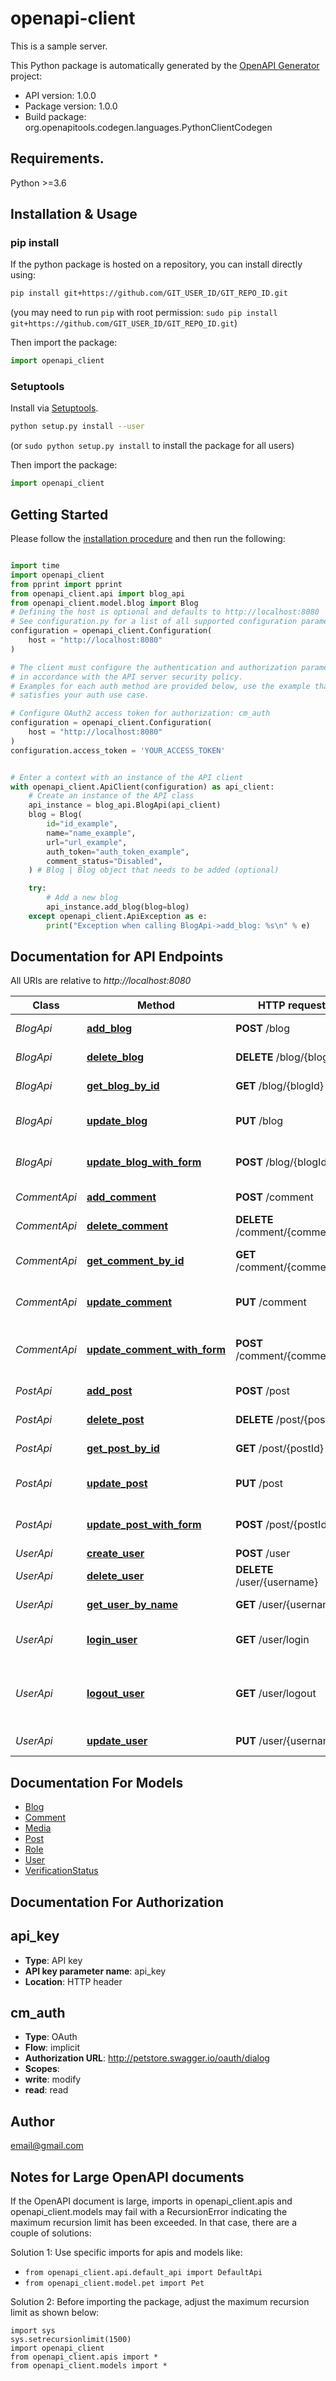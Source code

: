 # openapi-client
This is a sample server.


This Python package is automatically generated by the [OpenAPI Generator](https://openapi-generator.tech) project:

- API version: 1.0.0
- Package version: 1.0.0
- Build package: org.openapitools.codegen.languages.PythonClientCodegen

## Requirements.

Python >=3.6

## Installation & Usage
### pip install

If the python package is hosted on a repository, you can install directly using:

```sh
pip install git+https://github.com/GIT_USER_ID/GIT_REPO_ID.git
```
(you may need to run `pip` with root permission: `sudo pip install git+https://github.com/GIT_USER_ID/GIT_REPO_ID.git`)

Then import the package:
```python
import openapi_client
```

### Setuptools

Install via [Setuptools](http://pypi.python.org/pypi/setuptools).

```sh
python setup.py install --user
```
(or `sudo python setup.py install` to install the package for all users)

Then import the package:
```python
import openapi_client
```

## Getting Started

Please follow the [installation procedure](#installation--usage) and then run the following:

```python

import time
import openapi_client
from pprint import pprint
from openapi_client.api import blog_api
from openapi_client.model.blog import Blog
# Defining the host is optional and defaults to http://localhost:8080
# See configuration.py for a list of all supported configuration parameters.
configuration = openapi_client.Configuration(
    host = "http://localhost:8080"
)

# The client must configure the authentication and authorization parameters
# in accordance with the API server security policy.
# Examples for each auth method are provided below, use the example that
# satisfies your auth use case.

# Configure OAuth2 access token for authorization: cm_auth
configuration = openapi_client.Configuration(
    host = "http://localhost:8080"
)
configuration.access_token = 'YOUR_ACCESS_TOKEN'


# Enter a context with an instance of the API client
with openapi_client.ApiClient(configuration) as api_client:
    # Create an instance of the API class
    api_instance = blog_api.BlogApi(api_client)
    blog = Blog(
        id="id_example",
        name="name_example",
        url="url_example",
        auth_token="auth_token_example",
        comment_status="Disabled",
    ) # Blog | Blog object that needs to be added (optional)

    try:
        # Add a new blog
        api_instance.add_blog(blog=blog)
    except openapi_client.ApiException as e:
        print("Exception when calling BlogApi->add_blog: %s\n" % e)
```

## Documentation for API Endpoints

All URIs are relative to *http://localhost:8080*

Class | Method | HTTP request | Description
------------ | ------------- | ------------- | -------------
*BlogApi* | [**add_blog**](docs/BlogApi.md#add_blog) | **POST** /blog | Add a new blog
*BlogApi* | [**delete_blog**](docs/BlogApi.md#delete_blog) | **DELETE** /blog/{blogId} | Deletes a blog
*BlogApi* | [**get_blog_by_id**](docs/BlogApi.md#get_blog_by_id) | **GET** /blog/{blogId} | Find blog by ID
*BlogApi* | [**update_blog**](docs/BlogApi.md#update_blog) | **PUT** /blog | Update an existing blog
*BlogApi* | [**update_blog_with_form**](docs/BlogApi.md#update_blog_with_form) | **POST** /blog/{blogId} | Updates a blog with form data
*CommentApi* | [**add_comment**](docs/CommentApi.md#add_comment) | **POST** /comment | Add a new comment
*CommentApi* | [**delete_comment**](docs/CommentApi.md#delete_comment) | **DELETE** /comment/{commentId} | Deletes a comment
*CommentApi* | [**get_comment_by_id**](docs/CommentApi.md#get_comment_by_id) | **GET** /comment/{commentId} | Find comment by ID
*CommentApi* | [**update_comment**](docs/CommentApi.md#update_comment) | **PUT** /comment | Update an existing comment
*CommentApi* | [**update_comment_with_form**](docs/CommentApi.md#update_comment_with_form) | **POST** /comment/{commentId} | Updates a comment with form data
*PostApi* | [**add_post**](docs/PostApi.md#add_post) | **POST** /post | Add a new post
*PostApi* | [**delete_post**](docs/PostApi.md#delete_post) | **DELETE** /post/{postId} | Deletes a post
*PostApi* | [**get_post_by_id**](docs/PostApi.md#get_post_by_id) | **GET** /post/{postId} | Find post by ID
*PostApi* | [**update_post**](docs/PostApi.md#update_post) | **PUT** /post | Update an existing post
*PostApi* | [**update_post_with_form**](docs/PostApi.md#update_post_with_form) | **POST** /post/{postId} | Updates a post with form data
*UserApi* | [**create_user**](docs/UserApi.md#create_user) | **POST** /user | Create user
*UserApi* | [**delete_user**](docs/UserApi.md#delete_user) | **DELETE** /user/{username} | Delete user
*UserApi* | [**get_user_by_name**](docs/UserApi.md#get_user_by_name) | **GET** /user/{username} | Get user by user name
*UserApi* | [**login_user**](docs/UserApi.md#login_user) | **GET** /user/login | Logs user into the system
*UserApi* | [**logout_user**](docs/UserApi.md#logout_user) | **GET** /user/logout | Logs out current logged in user session
*UserApi* | [**update_user**](docs/UserApi.md#update_user) | **PUT** /user/{username} | Updated user


## Documentation For Models

 - [Blog](docs/Blog.md)
 - [Comment](docs/Comment.md)
 - [Media](docs/Media.md)
 - [Post](docs/Post.md)
 - [Role](docs/Role.md)
 - [User](docs/User.md)
 - [VerificationStatus](docs/VerificationStatus.md)


## Documentation For Authorization


## api_key

- **Type**: API key
- **API key parameter name**: api_key
- **Location**: HTTP header


## cm_auth

- **Type**: OAuth
- **Flow**: implicit
- **Authorization URL**: http://petstore.swagger.io/oauth/dialog
- **Scopes**: 
 - **write**: modify
 - **read**: read


## Author

email@gmail.com


## Notes for Large OpenAPI documents
If the OpenAPI document is large, imports in openapi_client.apis and openapi_client.models may fail with a
RecursionError indicating the maximum recursion limit has been exceeded. In that case, there are a couple of solutions:

Solution 1:
Use specific imports for apis and models like:
- `from openapi_client.api.default_api import DefaultApi`
- `from openapi_client.model.pet import Pet`

Solution 2:
Before importing the package, adjust the maximum recursion limit as shown below:
```
import sys
sys.setrecursionlimit(1500)
import openapi_client
from openapi_client.apis import *
from openapi_client.models import *
```

